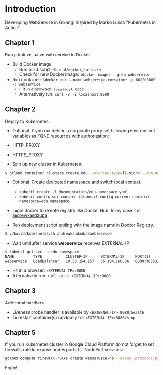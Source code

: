 # Introduction 

Developing WebService in Golang! Inspired by Marko Luksa "Kubernetes in Action".

## Chapter 1

Run primitive, naive web service in Docker

- Build Docker image
  - Run build script: `$build/docker_build.sh`
  - Check for new Docker image: `$docker images | grep webservice`
- Run container: `$docker run --name webservice-container -p 8080:8080 -d webservice`
  - Hit in a browser: `localhost:8080`
  - Alternatively run: `curl -v -i localhost:8080`
  
  
## Chapter 2 

Deploy to Kubernetes

- Optional. If you run behind a corporate proxy set following environment variables as FQND resources with authorization:
 - HTTP_PROXY 
 - HTTPS_PROXY 

- Spin up new cluster in Kubernetes: 
```bash
$ gcloud container clusters create edu --machine-type=f1-micro --num-nodes=3 --zone=us-central1-a 
``` 
- Optional. Create dedicated namespace and switch local context:
    - `kubectl create -f documentation/edu-namespace.yaml`
    - `kubectl config set-context $(kubectl config current-context) --namespace=edu-namespace`
    
- Login docker to remote registry like Docker Hub. In my case it is [andrewkandzuba](https://cloud.docker.com/repository/docker/andrewkandzuba)`
 
- Run deployment script ending with the image name in Docker Registry.
```bash
$ ./build/kubernetes.sh andrewkandzuba/webservice
```  

- Wait until after service **webservice** receives EXTERNAL-IP:
```bash
$ kubectl get svc -n edu-namespace
NAME         TYPE           CLUSTER-IP      EXTERNAL-IP     PORT(S)          AGE
webservice   LoadBalancer   10.55.254.157   35.184.166.36   8080:30553/TCP   2m
```
- Hit in a browser: `<EXTERNAL-IP>:8080`
- Alternatively run: `curl -v -i <EXTERNAL-IP>:8080` 

## Chapter 3

Additional handlers

- Liveness probe handler is available by `<EXTERNAL-IP>:8080/health`
- To restart container(s) randomly hit: `<EXTERNAL-IP>:8080/stop` 

## Chapter 5

If you run Kubernetes cluster in Google Cloud Platform do not forget to set firewalls rule to expose nodes ports for NodePort services:
```bash
gcloud compute firewall-rules create webservice-np --allow [protocol:port]
```

Enjoy!